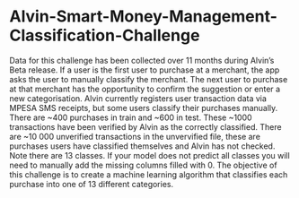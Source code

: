 # Alvin-Smart-Money-Management-Classification-Challenge
Data for this challenge has been collected over 11 months during Alvin’s Beta release. If a user is the first user to purchase at a merchant, the app asks the user to manually classify the merchant. The next user to purchase at that merchant has the opportunity to confirm the suggestion or enter a new categorisation.  Alvin currently registers user transaction data via MPESA SMS receipts, but some users classify their purchases manually.  There are ~400 purchases in train and ~600 in test. These ~1000 transactions have been verified by Alvin as the correctly classified. There are ~10 000 unverified transactions in the unvervified file, these are purchases users have classified themselves and Alvin has not checked.  Note there are 13 classes. If your model does not predict all classes you will need to manually add the missing columns filled with 0.  The objective of this challenge is to create a machine learning algorithm that classifies each purchase into one of 13 different categories.
